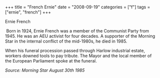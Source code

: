 +++
title = "French Ernie"
date = "2008-09-19"
categories = ["f"]
tags = ["ernie", "french"]
+++

Ernie French

 Born in 1924, Ernie French was a member of the Communist Party from 1945. He was an AEU activist for four decades. A supporter of the Morning Star in the internal conflict of the mid-1980s, he died in 1985.

When his funeral procession passed through Harlow industrial estate, workers downed tools to pay tribute. The Mayor and the local member of the European Parliament spoke at the funeral. 

_Source: Morning Star August 30th 1985_
